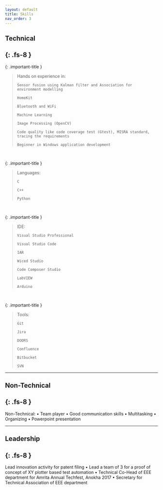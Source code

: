 ```yaml
---
layout: default
title: Skills
nav_order: 3
---
```


## Technical
{: .fs-8 }
---

{: .important-title }
> Hands on experience in:
>
> `Sensor fusion using Kalman filter and Association for environment modelling`
>
> `HomeKit`
>
> `Bluetooth and WiFi`
>
> `Machine Learning`
>
> `Image Processing (OpenCV)`
>
> `Code quality like code coverage test (Gtest), MISRA standard, tracing the requirements`
>
> `Beginner in Windows application development`
<br>

{: .important-title }
> Languages:
>
> `C`
> 
> `C++`
>
> `Python`
<br>

{: .important-title }
> IDE:
> 
> `Visual Studio Professional`
>
> `Visual Studio Code`
>
> `IAR`
> 
> `Wiced Studio`
> 
> `Code Composer Studio`
> 
> `LabVIEW`
> 
> `Arduino`
<br>

{: .important-title }
> Tools:
>
> `Git`
> 
> `Jira`
> 
> `DOORS`
> 
> `Confluence`
> 
> `Bitbucket`
> 
> `SVN`

---
## Non-Technical
{: .fs-8 }
---

Non-Technical:
• Team player
• Good communication skills
• Multitasking
• Organizing
• Powerpoint presentation

---
## Leadership
{: .fs-8 }
---
Lead innovation activity for 
patent filing
• Lead a team of 3 for a proof of 
concept of XY plotter based test 
automation
• Technical Co-Head of EEE 
department for Amrita Annual 
Techfest, Anokha 2017
• Secretary for Technical 
Association of EEE department
